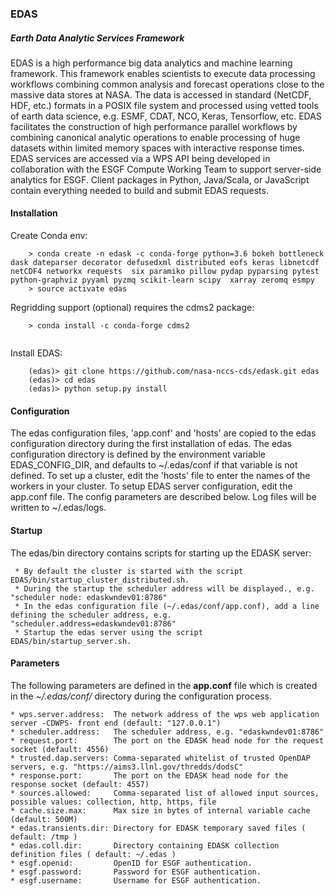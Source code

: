 ### EDAS

##### Earth Data Analytic Services Framework

EDAS is a high performance big data analytics and machine learning framework. This framework enables scientists to execute data processing workflows combining common analysis and forecast operations close to the massive data stores at NASA. The data is accessed in standard (NetCDF, HDF, etc.) formats in a POSIX file system and processed using vetted tools of earth data science, e.g. ESMF, CDAT, NCO, Keras, Tensorflow, etc.  EDAS facilitates the construction of high performance parallel workflows by combining canonical analytic operations to enable processing of huge datasets within limited memory spaces with interactive response times. EDAS services are accessed via a WPS API being developed in collaboration with the ESGF Compute Working Team to support server-side analytics for ESGF. Client packages in Python, Java/Scala, or JavaScript contain everything needed to build and submit EDAS requests.   

#### Installation

Create Conda env:
```
    > conda create -n edask -c conda-forge python=3.6 bokeh bottleneck dask dateparser decorator defusedxml distributed eofs keras libnetcdf netCDF4 networkx requests  six paramiko pillow pydap pyparsing pytest python-graphviz pyyaml pyzmq scikit-learn scipy  xarray zeromq esmpy
    > source activate edas
```   

Regridding support (optional) requires the cdms2 package:
```
    > conda install -c conda-forge cdms2
    
``` 
Install EDAS:
```
    (edas)> git clone https://github.com/nasa-nccs-cds/edask.git edas
    (edas)> cd edas
    (edas)> python setup.py install
```

#### Configuration

The edas configuration files, 'app.conf' and 'hosts' are copied to the edas configuration directory during the first installation of edas.  The edas configuration 
directory is defined by the environment variable EDAS_CONFIG_DIR, and defaults to ~/.edas/conf if that variable is not defined. To set up a cluster, edit the 
'hosts' file to enter the names of the workers in your cluster. To setup EDAS server configuration, edit the app.conf file.  The config parameters are described 
below.  Log files will be written to ~/.edas/logs.

#### Startup

The edas/bin directory contains scripts for starting up the EDASK server:

     * By default the cluster is started with the script EDAS/bin/startup_cluster_distributed.sh.  
     * During the startup the scheduler address will be displayed., e.g. "scheduler node: edaskwndev01:8786"
     * In the edas configuration file (~/.edas/conf/app.conf), add a line defining the scheduler address, e.g. "scheduler.address=edaskwndev01:8786"
     * Startup the edas server using the script EDAS/bin/startup_server.sh. 

#### Parameters
  The following parameters are defined in the **app.conf** file which is created in the *~/.edas/conf/* directory during the configuration process.
```
* wps.server.address:  The network address of the wps web application server -CDWPS- front end (default: "127.0.0.1")
* scheduler.address:   The scheduler address, e.g. "edaskwndev01:8786"
* request.port:        The port on the EDASK head node for the request socket (default: 4556)
* trusted.dap.servers: Comma-separated whitelist of trusted OpenDAP servers, e.g. "https://aims3.llnl.gov/thredds/dodsC"
* response.port:       The port on the EDASK head node for the response socket (default: 4557)
* sources.allowed:     Comma-separated list of allowed input sources, possible values: collection, http, https, file
* cache.size.max:      Max size in bytes of internal variable cache (default: 500M)
* edas.transients.dir: Directory for EDASK temporary saved files ( default: /tmp ) 
* edas.coll.dir:       Directory containing EDASK collection definition files ( default: ~/.edas )
* esgf.openid:         OpenID for ESGF authentication.
* esgf.password:       Password for ESGF authentication.
* esgf.username:       Username for ESGF authentication.
```
